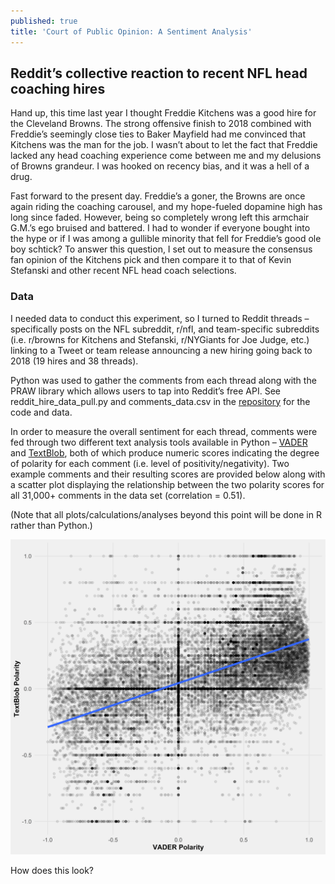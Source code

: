 ```yaml
---
published: true
title: 'Court of Public Opinion: A Sentiment Analysis'
---
```

## Reddit’s collective reaction to recent NFL head coaching hires

Hand up, this time last year I thought Freddie Kitchens was a good hire for the Cleveland Browns. The strong offensive finish to 2018 combined with Freddie’s seemingly close ties to Baker Mayfield had me convinced that Kitchens was the man for the job. I wasn’t about to let the fact that Freddie lacked any head coaching experience come between me and my delusions of Browns grandeur. I was hooked on recency bias, and it was a hell of a drug.

Fast forward to the present day. Freddie’s a goner, the Browns are once again riding the coaching carousel, and my hope-fueled dopamine high has long since faded. However, being so completely wrong left this armchair G.M.’s ego bruised and battered. I had to wonder if everyone bought into the hype or if I was among a gullible minority that fell for Freddie’s good ole boy schtick? To answer this question, I set out to measure the consensus fan opinion of the Kitchens pick and then compare it to that of Kevin Stefanski and other recent NFL head coach selections.

### Data
I needed data to conduct this experiment, so I turned to Reddit threads – specifically posts on the NFL subreddit, r/nfl, and team-specific subreddits (i.e. r/browns for Kitchens and Stefanski, r/NYGiants for Joe Judge, etc.) linking to a Tweet or team release announcing a new hiring going back to 2018 (19 hires and 38 threads).

Python was used to gather the comments from each thread along with the PRAW library which allows users to tap into Reddit’s free API. See reddit_hire_data_pull.py and comments_data.csv in the [repository](https://github.com/ClayGirdner/nfl_hires_reddit_sentiment) for the code and data.

In order to measure the overall sentiment for each thread, comments were fed through two different text analysis tools available in Python – [VADER](https://github.com/cjhutto/vaderSentiment) and [TextBlob](https://textblob.readthedocs.io/en/dev/), both of which produce numeric scores indicating the degree of polarity for each comment (i.e. level of positivity/negativity). Two example comments and their resulting scores are provided below along with a scatter plot displaying the relationship between the two polarity scores for all 31,000+ comments in the data set (correlation = 0.51).

(Note that all plots/calculations/analyses beyond this point will be done in R rather than Python.)

![vader/textblob scatter](https://raw.githubusercontent.com/ClayGirdner/nfl_hires_reddit_sentiment/master/vader_textblob_scatter.png)


How does this look?